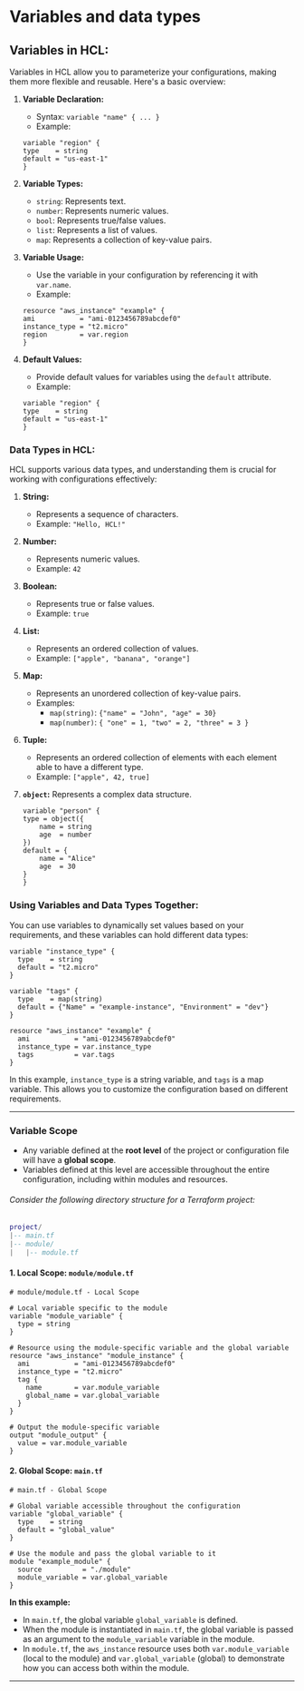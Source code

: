# Variables and data types

## Variables in HCL:

Variables in HCL allow you to parameterize your configurations, making them more flexible and reusable.
Here's a basic overview:

1.  **Variable Declaration:**

    - Syntax: `variable "name" { ... }`
    - Example:

    ```hcl
    variable "region" {
    type    = string
    default = "us-east-1"
    }
    ```

1.  **Variable Types:**

    - `string`: Represents text.
    - `number`: Represents numeric values.
    - `bool`: Represents true/false values.
    - `list`: Represents a list of values.
    - `map`: Represents a collection of key-value pairs.

1.  **Variable Usage:**

    - Use the variable in your configuration by referencing it with `var.name`.
    - Example:

    ```hcl
    resource "aws_instance" "example" {
    ami           = "ami-0123456789abcdef0"
    instance_type = "t2.micro"
    region        = var.region
    }
    ```

1.  **Default Values:**

    - Provide default values for variables using the `default` attribute.
    - Example:

    ```hcl
    variable "region" {
    type    = string
    default = "us-east-1"
    }
    ```

### Data Types in HCL:

HCL supports various data types, and understanding them is crucial for working with configurations effectively:

1.  **String:**

    - Represents a sequence of characters.
    - Example: `"Hello, HCL!"`

2.  **Number:**

    - Represents numeric values.
    - Example: `42`

3.  **Boolean:**

    - Represents true or false values.
    - Example: `true`

4.  **List:**

    - Represents an ordered collection of values.
    - Example: `["apple", "banana", "orange"]`

5.  **Map:**

    - Represents an unordered collection of key-value pairs.
    - Examples:
      - `map(string)`: `{"name" = "John", "age" = 30}`
      - `map(number)`: `{ "one" = 1, "two" = 2, "three" = 3 }`

6.  **Tuple:**

    - Represents an ordered collection of elements with each element able to have a different type.
    - Example: `["apple", 42, true]`

7.  **`object`:** Represents a complex data structure.

    ```hcl
    variable "person" {
    type = object({
        name = string
        age  = number
    })
    default = {
        name = "Alice"
        age  = 30
    }
    }
    ```

### Using Variables and Data Types Together:

You can use variables to dynamically set values based on your requirements, and these variables can hold different data types:

```hcl
variable "instance_type" {
  type    = string
  default = "t2.micro"
}

variable "tags" {
  type    = map(string)
  default = {"Name" = "example-instance", "Environment" = "dev"}
}

resource "aws_instance" "example" {
  ami           = "ami-0123456789abcdef0"
  instance_type = var.instance_type
  tags          = var.tags
}
```

In this example, `instance_type` is a string variable, and `tags` is a map variable. This allows you to customize the configuration based on different requirements.

---

### Variable Scope

- Any variable defined at the **root level** of the project or configuration file will have a **global scope**.
- Variables defined at this level are accessible throughout the entire configuration, including within modules and resources.

###### Consider the following directory structure for a Terraform project:

```lua
project/
|-- main.tf
|-- module/
|   |-- module.tf
```

#### 1. Local Scope: `module/module.tf`

```hcl
# module/module.tf - Local Scope

# Local variable specific to the module
variable "module_variable" {
  type = string
}

# Resource using the module-specific variable and the global variable
resource "aws_instance" "module_instance" {
  ami           = "ami-0123456789abcdef0"
  instance_type = "t2.micro"
  tag {
    name        = var.module_variable
    global_name = var.global_variable
  }
}

# Output the module-specific variable
output "module_output" {
  value = var.module_variable
}
```

#### 2. Global Scope: `main.tf`

```hcl
# main.tf - Global Scope

# Global variable accessible throughout the configuration
variable "global_variable" {
  type    = string
  default = "global_value"
}

# Use the module and pass the global variable to it
module "example_module" {
  source          = "./module"
  module_variable = var.global_variable
}
```

**In this example:**

- In `main.tf`, the global variable `global_variable` is defined.
- When the module is instantiated in `main.tf`, the global variable is passed as an argument to the `module_variable` variable in the module.
- In `module.tf`, the `aws_instance` resource uses both `var.module_variable` (local to the module) and `var.global_variable` (global) to demonstrate how you can access both within the module.

---
